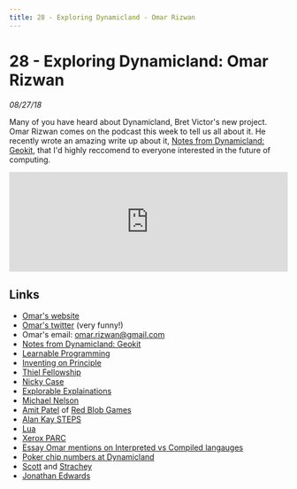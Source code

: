 ```yaml
---
title: 28 - Exploring Dynamicland - Omar Rizwan
---
```


# 28 - Exploring Dynamicland: Omar Rizwan

_08/27/18_

Many of you have heard about Dynamicland, Bret Victor's new project. Omar Rizwan comes on the podcast this week to tell us all about it. He recently wrote an amazing write up about it, [Notes from Dynamicland: Geokit](https://rsnous.com/posts/notes-from-dynamicland-geokit/), that I'd highly reccomend to everyone interested in the future of computing. 

<iframe src="https://omny.fm/shows/future-of-coding/28-exploring-dynamicland-omar-rizwan/embed?style=artwork" width="100%" height="180" frameborder="0"></iframe>

## Links

* [Omar's website](https://rsnous.com/)
* [Omar's twitter](https://twitter.com/rsnous) (very funny!)
* Omar's email: omar.rizwan@gmail.com
* [Notes from Dynamicland: Geokit](https://rsnous.com/posts/notes-from-dynamicland-geokit/)
* [Learnable Programming](http://worrydream.com/LearnableProgramming/)
* [Inventing on Principle](https://vimeo.com/36579366)
* [Thiel Fellowship](https://thielfellowship.org/)
* [Nicky Case](https://ncase.me/)
* [Explorable Explainations](https://explorabl.es/)
* [Michael Nelson](http://michaelnielsen.org/)
* [Amit Patel](https://twitter.com/redblobgames) of [Red Blob Games](https://www.redblobgames.com/)
* [Alan Kay STEPS](http://www.vpri.org/pdf/tr2012001_steps.pdf)
* [Lua](https://www.lua.org/)
* [Xerox PARC](https://en.wikipedia.org/wiki/PARC_(company))
* [Essay Omar mentions on Interpreted vs Compiled langauges](http://fexpr.blogspot.com/2016/08/interpreted-programming-languages.html)
* [Poker chip numbers at Dynamicland](http://futureofcoding.org/notes/bret-victor/dynamicland#videos)
* [Scott](https://en.wikipedia.org/wiki/Dana_Scott) and [Strachey](https://en.wikipedia.org/wiki/Christopher_Strachey)
* [Jonathan Edwards](http://alarmingdevelopment.org)




<script>
(function(i,s,o,g,r,a,m){i['GoogleAnalyticsObject']=r;i[r]=i[r]||function(){
(i[r].q=i[r].q||[]).push(arguments)},i[r].l=1*new Date();a=s.createElement(o),
m=s.getElementsByTagName(o)[0];a.async=1;a.src=g;m.parentNode.insertBefore(a,m)
})(window,document,'script','https://www.google-analytics.com/analytics.js','ga');
ga('create', 'UA-103157758-1', 'auto');
ga('send', 'pageview');
</script>

